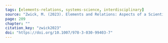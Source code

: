 ```yaml
---
tags: [elements-relations, systems-science, interdisciplinary]
source: "Zwick, M. (2023). Elements and Relations: Aspects of a Scientific Metaphysics (Vol. 35). Springer International Publishing."
page: 209
chapter: ""
citation_key: "zwick2023"
doi: "https://doi.org/10.1007/978-3-030-99403-7"
---
```


